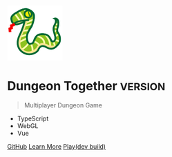 ![logo](img/logo.svg ':size=128x128')

# Dungeon Together <small>__VERSION__</small>

> Multiplayer Dungeon Game

- TypeScript
- WebGL
- Vue

[GitHub](https://github.com/cpuabuse/dungeon-together)
[Learn More](#dungeon-together)
[Play(dev build)](../build/dev/standalone/src/html/standalone.html ':ignore')